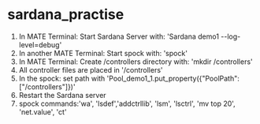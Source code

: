 # sardana_practise
1. In MATE Terminal:
  Start Sardana Server with: 'Sardana demo1 --log-level=debug'
2. In another MATE Terminal: 
  Start spock with: 'spock'
3. In MATE Terminal: 
  Create /controllers directory with: 'mkdir /controllers'
4. All controller files are placed in '/controllers'
5. In the spock:
   set path with 'Pool_demo1_1.put_property({"PoolPath":["/controllers"]})'
6. Restart the Sardana server
7. spock commands:'wa', 'lsdef','addctrllib', 'lsm', 'lsctrl', 'mv top 20', 'net.value', 'ct'
